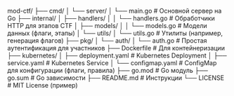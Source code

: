 mod-ctf/
├── cmd/
│   └── server/
│       └── main.go  # Основной сервер на Go
├── internal/
│   ├── handlers/
│   │   └── handlers.go  # Обработчики HTTP для этапов CTF
│   ├── models/
│   │   └── models.go  # Модели данных (флаги, этапы)
│   └── utils/
│       └── utils.go  # Утилиты (например, генерация флагов)
├── pkg/
│   └── auth/
│       └── auth.go  # Простая аутентификация для участников
├── Dockerfile  # Для контейнеризации
├── kubernetes/
│   ├── deployment.yaml  # Kubernetes Deployment
│   ├── service.yaml     # Kubernetes Service
│   └── configmap.yaml   # ConfigMap для конфигурации (флаги, правила)
├── go.mod  # Go модуль
├── go.sum  # Go зависимости
├── README.md  # Инструкции
└── LICENSE  # MIT License (пример)
